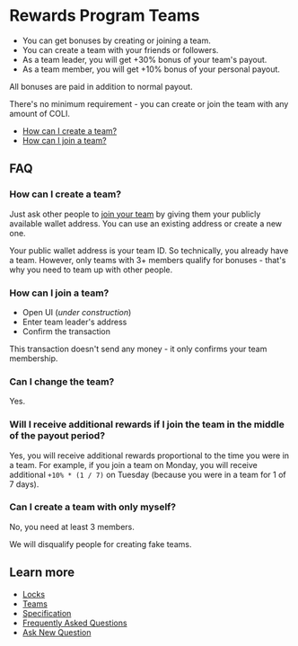 # Rewards Program Teams

* You can get bonuses by creating or joining a team.
* You can create a team with your friends or followers.
* As a team leader, you will get +30% bonus of your team's payout.
* As a team member, you will get +10% bonus of your personal payout.

All bonuses are paid in addition to normal payout.

There's no minimum requirement - you can create or join the team with any amount of COLI.

* [How can I create a team?](#how-can-i-create-a-team)
* [How can I join a team?](#how-can-i-join-a-team)

## FAQ

### How can I create a team?

Just ask other people to [join your team](#how-can-i-join-a-team) by giving them your publicly available wallet address. You can use an existing address or create a new one.

Your public wallet address is your team ID. So technically, you already have a team. However, only teams with 3+ members qualify for bonuses - that's why you need to team up with other people.

### How can I join a team?

* Open UI (*under construction*)
* Enter team leader's address
* Confirm the transaction

This transaction doesn't send any money - it only confirms your team membership.

### Can I change the team?

Yes.

### Will I receive additional rewards if I join the team in the middle of the payout period?

Yes, you will receive additional rewards proportional to the time you were in a team. For example, if you join a team on Monday, you will receive additional `+10% * (1 / 7)` on Tuesday (because you were in a team for 1 of 7 days).

### Can I create a team with only myself?

No, you need at least 3 members.

We will disqualify people for creating fake teams.

## Learn more

* [Locks](Locks.md)
* [Teams](Teams.md)
* [Specification](Specification.md)
* [Frequently Asked Questions](FAQ.md)
* [Ask New Question](https://t.me/Coliquidity)
